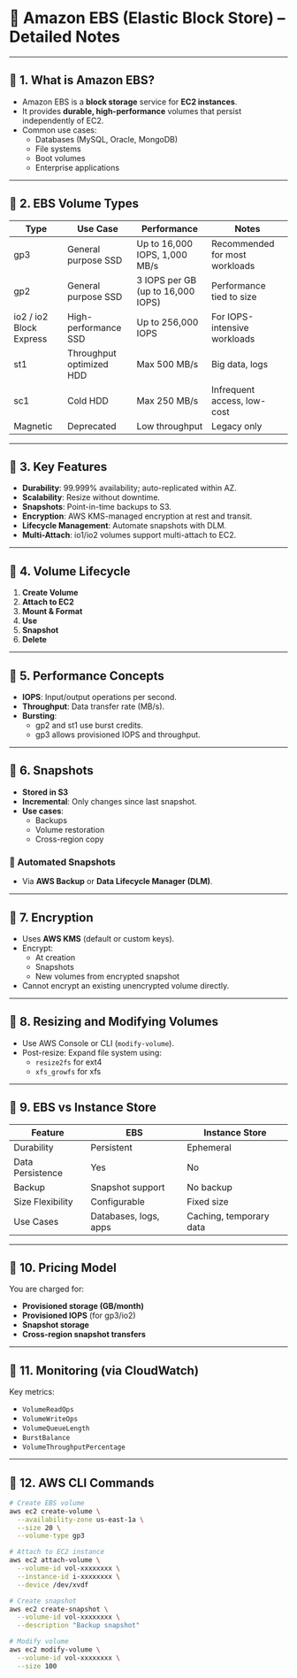 # 🧠 Amazon EBS (Elastic Block Store) – Detailed Notes

---

## 🔹 1. What is Amazon EBS?

- Amazon EBS is a **block storage** service for **EC2 instances**.
- It provides **durable, high-performance** volumes that persist independently of EC2.
- Common use cases:
  - Databases (MySQL, Oracle, MongoDB)
  - File systems
  - Boot volumes
  - Enterprise applications

---

## 🔹 2. EBS Volume Types

| Type         | Use Case                                 | Performance                         | Notes                              |
|--------------|-------------------------------------------|--------------------------------------|-------------------------------------|
| gp3          | General purpose SSD                       | Up to 16,000 IOPS, 1,000 MB/s        | Recommended for most workloads      |
| gp2          | General purpose SSD                       | 3 IOPS per GB (up to 16,000 IOPS)    | Performance tied to size            |
| io2 / io2 Block Express | High-performance SSD            | Up to 256,000 IOPS                   | For IOPS-intensive workloads         |
| st1          | Throughput optimized HDD                  | Max 500 MB/s                         | Big data, logs                      |
| sc1          | Cold HDD                                  | Max 250 MB/s                         | Infrequent access, low-cost         |
| Magnetic     | Deprecated                                | Low throughput                       | Legacy only                         |

---

## 🔹 3. Key Features

- **Durability**: 99.999% availability; auto-replicated within AZ.
- **Scalability**: Resize without downtime.
- **Snapshots**: Point-in-time backups to S3.
- **Encryption**: AWS KMS-managed encryption at rest and transit.
- **Lifecycle Management**: Automate snapshots with DLM.
- **Multi-Attach**: io1/io2 volumes support multi-attach to EC2.

---

## 🔹 4. Volume Lifecycle

1. **Create Volume**
2. **Attach to EC2**
3. **Mount & Format**
4. **Use**
5. **Snapshot**
6. **Delete**

---

## 🔹 5. Performance Concepts

- **IOPS**: Input/output operations per second.
- **Throughput**: Data transfer rate (MB/s).
- **Bursting**:
  - gp2 and st1 use burst credits.
  - gp3 allows provisioned IOPS and throughput.

---

## 🔹 6. Snapshots

- **Stored in S3**
- **Incremental**: Only changes since last snapshot.
- **Use cases**:
  - Backups
  - Volume restoration
  - Cross-region copy

### 🔸 Automated Snapshots
- Via **AWS Backup** or **Data Lifecycle Manager (DLM)**.

---

## 🔹 7. Encryption

- Uses **AWS KMS** (default or custom keys).
- Encrypt:
  - At creation
  - Snapshots
  - New volumes from encrypted snapshot
- Cannot encrypt an existing unencrypted volume directly.

---

## 🔹 8. Resizing and Modifying Volumes

- Use AWS Console or CLI (`modify-volume`).
- Post-resize: Expand file system using:
  - `resize2fs` for ext4
  - `xfs_growfs` for xfs

---

## 🔹 9. EBS vs Instance Store

| Feature              | EBS                             | Instance Store                    |
|----------------------|----------------------------------|----------------------------------|
| Durability           | Persistent                       | Ephemeral                        |
| Data Persistence     | Yes                              | No                               |
| Backup               | Snapshot support                 | No backup                        |
| Size Flexibility     | Configurable                     | Fixed size                       |
| Use Cases            | Databases, logs, apps            | Caching, temporary data          |

---

## 🔹 10. Pricing Model

You are charged for:
- **Provisioned storage (GB/month)**
- **Provisioned IOPS** (for gp3/io2)
- **Snapshot storage**
- **Cross-region snapshot transfers**

---

## 🔹 11. Monitoring (via CloudWatch)

Key metrics:
- `VolumeReadOps`
- `VolumeWriteOps`
- `VolumeQueueLength`
- `BurstBalance`
- `VolumeThroughputPercentage`

---

## 🔹 12. AWS CLI Commands

```bash
# Create EBS volume
aws ec2 create-volume \
  --availability-zone us-east-1a \
  --size 20 \
  --volume-type gp3

# Attach to EC2 instance
aws ec2 attach-volume \
  --volume-id vol-xxxxxxxx \
  --instance-id i-xxxxxxxx \
  --device /dev/xvdf

# Create snapshot
aws ec2 create-snapshot \
  --volume-id vol-xxxxxxxx \
  --description "Backup snapshot"

# Modify volume
aws ec2 modify-volume \
  --volume-id vol-xxxxxxxx \
  --size 100
